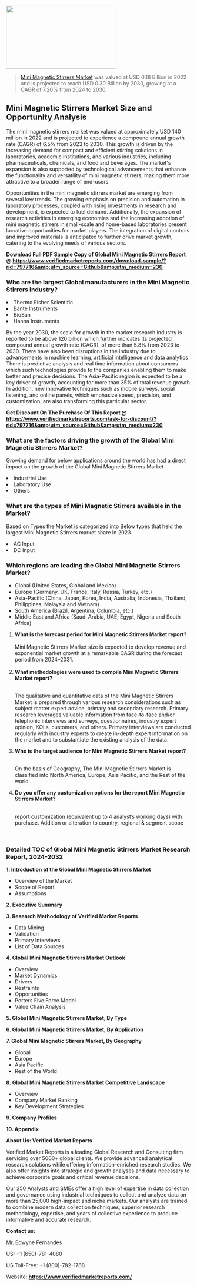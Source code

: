 <img src="https://ffe5etoiles.com/wp-content/uploads/2024/12/MST1-300x171.png" alt="" width="300" height="171" class="alignnone size-medium wp-image-20088" /><blockquote><p><p><a href="https://www.verifiedmarketreports.com/download-sample/?rid=797716&utm_source=Github&utm_medium=230" target="_blank">Mini Magnetic Stirrers Market</a> was valued at USD 0.18 Billion in 2022 and is projected to reach USD 0.30 Billion by 2030, growing at a CAGR of 7.20% from 2024 to 2030.</p></blockquote><p><h2>Mini Magnetic Stirrers Market Size and Opportunity Analysis</h2><p>The mini magnetic stirrers market was valued at approximately USD 140 million in 2022 and is projected to experience a compound annual growth rate (CAGR) of 6.5% from 2023 to 2030. This growth is driven by the increasing demand for compact and efficient stirring solutions in laboratories, academic institutions, and various industries, including pharmaceuticals, chemicals, and food and beverages. The market's expansion is also supported by technological advancements that enhance the functionality and versatility of mini magnetic stirrers, making them more attractive to a broader range of end-users.</p><p>Opportunities in the mini magnetic stirrers market are emerging from several key trends. The growing emphasis on precision and automation in laboratory processes, coupled with rising investments in research and development, is expected to fuel demand. Additionally, the expansion of research activities in emerging economies and the increasing adoption of mini magnetic stirrers in small-scale and home-based laboratories present lucrative opportunities for market players. The integration of digital controls and improved materials is anticipated to further drive market growth, catering to the evolving needs of various sectors.</p></p><p class=""><strong>Download Full PDF Sample Copy of Global Mini Magnetic Stirrers Report @ <a href="https://www.verifiedmarketreports.com/download-sample/?rid=797716&amp;utm_source=Github&amp;utm_medium=230" target="_blank">https://www.verifiedmarketreports.com/download-sample/?rid=797716&amp;utm_source=Github&amp;utm_medium=230</a></strong></p><h3 id="" class="">Who are the largest Global manufacturers in the Mini Magnetic Stirrers industry?</h3><p><li>Thermo Fisher Scientific</li><li> Bante Instruments</li><li> BioSan</li><li> Hanna Instruments</li></p><div class=""><div class="" dir="" data-message-author-role="" data-message-id="" data-message-model-slug=""><div class=""><div class=""><div class=""><div class="" dir="" data-message-author-role="" data-message-id="" data-message-model-slug=""><div class=""><div class=""><p>By the year 2030, the scale for growth in the market research industry is reported to be above 120 billion which further indicates its projected compound annual growth rate (CAGR), of more than 5.8% from 2023 to 2030. There have also been disruptions in the industry due to advancements in machine learning, artificial intelligence and data analytics There is predictive analysis and real time information about consumers which such technologies provide to the companies enabling them to make better and precise decisions. The Asia-Pacific region is expected to be a key driver of growth, accounting for more than 35% of total revenue growth. In addition, new innovative techniques such as mobile surveys, social listening, and online panels, which emphasize speed, precision, and customization, are also transforming this particular sector.</p><p><strong>Get Discount On The Purchase Of This Report @&nbsp; <a href="https://www.verifiedmarketreports.com/ask-for-discount/?rid=797716&amp;utm_source=Github&amp;utm_medium=230" target="_blank">https://www.verifiedmarketreports.com/ask-for-discount/?rid=797716&amp;utm_source=Github&amp;utm_medium=230</a></strong></p></div></div></div></div></div></div></div></div><h3 id="" class="">What are the factors driving the growth of the Global Mini Magnetic Stirrers Market?</h3><p id="" class="">Growing demand for below applications around the world has had a direct impact on the growth of the Global Mini Magnetic Stirrers Market</p><p id="" class=""><li>Industrial Use</li><li> Laboratory Use</li><li> Others</li></p><h3 id="" class="">What are the types of Mini Magnetic Stirrers available in the Market?</h3><p id="" class="">Based on Types the Market is categorized into Below types that held the largest Mini Magnetic Stirrers market share In 2023.</p><p id="" class=""><li>AC Input</li><li> DC Input</li></p><h3 id="" class="">Which regions are leading the Global Mini Magnetic Stirrers Market?</h3><ul><li>Global (United States, Global and Mexico)</li><li>Europe (Germany, UK, France, Italy, Russia, Turkey, etc.)</li><li>Asia-Pacific (China, Japan, Korea, India, Australia, Indonesia, Thailand, Philippines, Malaysia and Vietnam)</li><li>South America (Brazil, Argentina, Columbia, etc.)</li><li>Middle East and Africa (Saudi Arabia, UAE, Egypt, Nigeria and South Africa)</li></ul><p><ol><li><strong>What is the forecast period for Mini Magnetic Stirrers Market report?<br /></strong><br /><span data-sheets-root="1" data-sheets-value="{&quot;1&quot;:2,&quot;2&quot;:&quot;XXXX size is expected to develop revenue and exponential market growth at a remarkable CAGR during the forecast period from 2024&ndash;2030.&quot;}" data-sheets-userformat="{&quot;2&quot;:12674,&quot;4&quot;:{&quot;1&quot;:2,&quot;2&quot;:16776960},&quot;10&quot;:2,&quot;11&quot;:0,&quot;15&quot;:&quot;Arial&quot;,&quot;16&quot;:12}">Mini Magnetic Stirrers Market size is expected to develop revenue and exponential market growth at a remarkable CAGR during the forecast period from 2024&ndash;2031.</span><br /><br /></li><li><strong>What methodologies were used to compile Mini Magnetic Stirrers Market report?<br /><br /></strong><p>The qualitative and quantitative data of the&nbsp;Mini Magnetic Stirrers Market is prepared through various research considerations such as subject matter expert advice, primary and secondary research. Primary research leverages valuable information from face-to-face and/or telephonic interviews and surveys, questionnaires, industry expert opinion, KOLs, customers, and others. Primary interviews are conducted regularly with industry experts to create in-depth expert information on the market and to substantiate the existing analysis of the data.&nbsp;</p></li><li><strong>Who is the target audience for Mini Magnetic Stirrers Market report?<br /><br /></strong><p>On the basis of Geography, The&nbsp;Mini Magnetic Stirrers Market is classified into North America, Europe, Asia Pacific, and the Rest of the world.</p></li><li><strong>Do you offer any customization options for the report Mini Magnetic Stirrers Market?<br /><br /></strong><p>report customization (equivalent up to 4 analyst&rsquo;s working days) with purchase. Addition or alteration to country, regional &amp; segment scope</p><p>&nbsp;</p></li></ol></p><h3 id="" class="">Detailed TOC of Global Mini Magnetic Stirrers Market Research Report, 2024-2032</h3><p id="" class=""><strong>1. Introduction of the Global Mini Magnetic Stirrers Market</strong></p><ul><li>Overview of the Market</li><li>Scope of Report</li><li>Assumptions</li></ul><p id="" class=""><strong>2. Executive Summary</strong></p><p id="" class=""><strong>3. Research Methodology of&nbsp;Verified Market Reports</strong></p><ul><li>Data Mining</li><li>Validation</li><li>Primary Interviews</li><li>List of Data Sources</li></ul><p id="" class=""><strong>4. Global Mini Magnetic Stirrers Market Outlook</strong></p><ul><li>Overview</li><li>Market Dynamics</li><li>Drivers</li><li>Restraints</li><li>Opportunities</li><li>Porters Five Force Model</li><li>Value Chain Analysis</li></ul><p id="" class=""><strong>5. Global Mini Magnetic Stirrers Market, By&nbsp;Type</strong></p><p id="" class=""><strong>6. Global Mini Magnetic Stirrers Market, By Application</strong></p><p id="" class=""><strong>7. Global Mini Magnetic Stirrers Market, By Geography</strong></p><ul><li>Global</li><li>Europe</li><li>Asia Pacific</li><li>Rest of the World</li></ul><p id="" class=""><strong>8. Global Mini Magnetic Stirrers Market Competitive Landscape</strong></p><ul><li>Overview</li><li>Company Market Ranking</li><li>Key Development Strategies</li></ul><p id="" class=""><strong>9. Company Profiles</strong></p><p id="" class=""><strong>10. Appendix</strong></p><p id="" class=""><strong>About Us: Verified Market Reports</strong></p><p id="" class="">Verified Market Reports is a leading Global Research and Consulting firm servicing over 5000+ global clients. We provide advanced analytical research solutions while offering information-enriched research studies. We also offer insights into strategic and growth analyses and data necessary to achieve corporate goals and critical revenue decisions.</p><p id="" class="">Our 250 Analysts and SMEs offer a high level of expertise in data collection and governance using industrial techniques to collect and analyze data on more than 25,000 high-impact and niche markets. Our analysts are trained to combine modern data collection techniques, superior research methodology, expertise, and years of collective experience to produce informative and accurate research.</p><p id="" class=""><strong>Contact us:</strong></p><p id="" class="">Mr. Edwyne Fernandes</p><p id="" class="">US: +1 (650)-781-4080</p><p id="" class="">US Toll-Free: +1 (800)-782-1768</p><p id="" class="">Website: <a target="" data-test-app-aware-link=""><strong>https://www.verifiedmarketreports.com/</strong></a></p>
